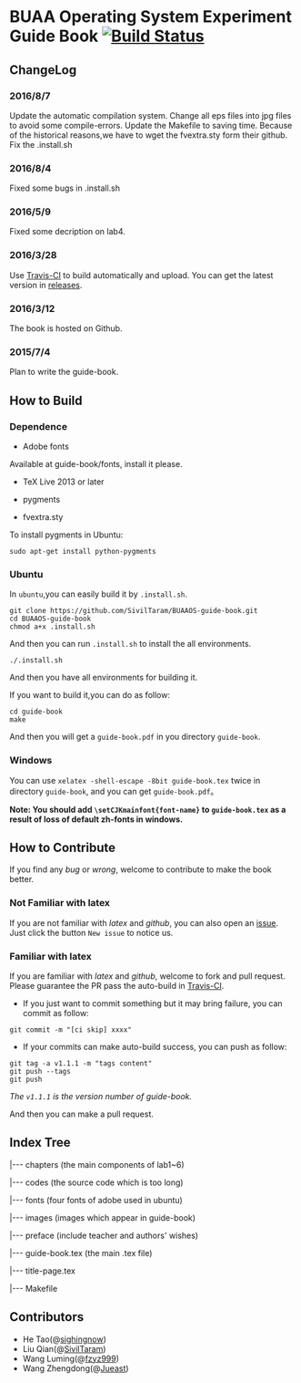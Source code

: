 # BUAA Operating System Experiment Guide Book [![Build Status](https://travis-ci.org/SivilTaram/BUAAOS-guide-book.svg?branch=master)](https://travis-ci.org/SivilTaram/BUAAOS-guide-book)
## ChangeLog

### 2016/8/7
Update the automatic compilation system.
Change all eps files into jpg files to avoid some compile-errors.
Update the Makefile to saving time.
Because of the historical reasons,we have to wget the fvextra.sty form their github.
Fix the .install.sh

### 2016/8/4
Fixed some bugs in .install.sh

### 2016/5/9
Fixed some decription on lab4.

### 2016/3/28
Use [Travis-CI](https://travis-ci.org/SivilTaram/BUAAOS-guide-book/builds) to build automatically and upload. You can get the latest version in [releases](https://github.com/SivilTaram/BUAAOS-guide-book/releases).

### 2016/3/12 
The book is hosted on Github.

### 2015/7/4
Plan to write the guide-book.

## How to Build

### Dependence
+ Adobe fonts

Available at guide-book/fonts, install it please.

+ TeX Live 2013 or later

+ pygments

+ fvextra.sty

To install pygments in Ubuntu:
```shell
sudo apt-get install python-pygments
```

### Ubuntu

In `ubuntu`,you can easily build it by `.install.sh`.

```shell
git clone https://github.com/SivilTaram/BUAAOS-guide-book.git
cd BUAAOS-guide-book
chmod a+x .install.sh
```
And then you can run `.install.sh` to install the all environments.

```shell
./.install.sh
```
And then you have all environments for building it.

If you want to build it,you can do as follow:
```shell
cd guide-book
make
```

And then you will get a `guide-book.pdf` in you directory `guide-book`.

### Windows

You can use `xelatex -shell-escape -8bit guide-book.tex` twice in directory `guide-book`, and you can get `guide-book.pdf`。

**Note: You should add `\setCJKmainfont{font-name}` to `guide-book.tex` as a result of loss of default zh-fonts in windows.**

## How to Contribute

If you find any *bug* or *wrong*, welcome to contribute to make the book better.

### Not Familiar with latex
If you are not familiar with *latex* and *github*, you can also open an [issue](https://github.com/SivilTaram/BUAAOS-guide-book/issues). Just click the button `New issue` to notice us.

### Familiar with latex

If you are familiar with *latex* and *github*, welcome to fork and pull request. Please guarantee the PR pass the auto-build in [Travis-CI](https://travis-ci.org/SivilTaram/BUAAOS-guide-book/builds).

- If you just want to commit something but it may bring failure, you can commit as follow:

```shell
git commit -m "[ci skip] xxxx"
```

- If your commits can make auto-build success, you can push as follow:

```shell
git tag -a v1.1.1 -m "tags content"
git push --tags
git push
```
*The `v1.1.1` is the version number of guide-book.*

And then you can make a pull request.

## Index Tree

|--- chapters (the main components of lab1~6)

|--- codes (the source code which is too long)

|--- fonts (four fonts of adobe used in ubuntu)

|--- images (images which appear in guide-book)

|--- preface (include teacher and authors' wishes)

|--- guide-book.tex (the main .tex file)

|--- title-page.tex

|--- Makefile 

## Contributors

- He Tao(@[sighingnow](https://github.com/sighingnow))
- Liu Qian(@[SivilTaram](https://github.com/SivilTaram))
- Wang Luming(@[fzyz999](https://github.com/fzyz999))
- Wang Zhengdong(@[Jueast](https://github.com/Jueast))
